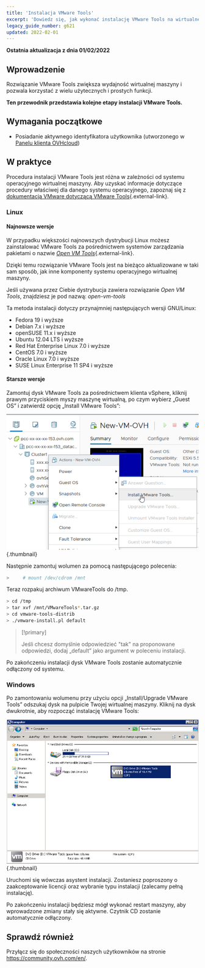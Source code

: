 ```yaml
---
title: 'Instalacja VMware Tools'
excerpt: 'Dowiedz się, jak wykonać instalację VMware Tools na wirtualnej maszynie'
legacy_guide_number: g621
updated: 2022-02-01
---
```


**Ostatnia aktualizacja z dnia 01/02/2022**

## Wprowadzenie

Rozwiązanie VMware Tools zwiększa wydajność wirtualnej maszyny i pozwala korzystać z wielu użytecznych i prostych funkcji.

**Ten przewodnik przedstawia kolejne etapy instalacji VMware Tools.**

## Wymagania początkowe

- Posiadanie aktywnego identyfikatora użytkownika (utworzonego w [Panelu klienta OVHcloud](https://www.ovh.com/auth/?action=gotomanager&from=https://www.ovh.pl/&ovhSubsidiary=pl))

## W praktyce

Procedura instalacji VMware Tools jest różna w zależności od systemu operacyjnego wirtualnej maszyny. Aby uzyskać informacje dotyczące procedury właściwej dla danego systemu operacyjnego, zapoznaj się z [dokumentacją VMware dotyczącą VMware Tools](https://kb.vmware.com/s/article/1014294){.external-link}.

### Linux

#### Najnowsze wersje

W przypadku większości najnowszych dystrybucji Linux możesz zainstalować VMware Tools za pośrednictwem systemów zarządzania pakietami o nazwie [*Open VM Tools*](https://kb.vmware.com/s/article/2073803){.external-link}.

Dzięki temu rozwiązanie VMware Tools jest na bieżąco aktualizowane w taki sam sposób, jak inne komponenty systemu operacyjnego wirtualnej maszyny. 

Jeśli używana przez Ciebie dystrybucja zawiera rozwiązanie *Open VM Tools*, znajdziesz je pod nazwą: *open-vm-tools*

Ta metoda instalacji dotyczy przynajmniej następujących wersji GNU/Linux:

- Fedora 19 i wyższe
- Debian 7.x i wyższe
- openSUSE 11.x i wyższe
- Ubuntu 12.04 LTS i wyższe
- Red Hat Enterprise Linux 7.0 i wyższe
- CentOS 7.0 i wyższe
- Oracle Linux 7.0 i wyższe
- SUSE Linux Enterprise 11 SP4 i wyższe

#### Starsze wersje

Zamontuj dysk VMware Tools za pośrednictwem klienta vSphere, kliknij prawym przyciskiem myszy maszynę wirtualną, po czym wybierz „Guest OS” i zatwierdź opcję „Install VMware Tools”:

![Linux](images/tools.png){.thumbnail}

Następnie zamontuj wolumen za pomocą następującego polecenia:

```sh
>     # mount /dev/cdrom /mnt
```

Teraz rozpakuj archiwum VMwareTools do /tmp.

```sh
> cd /tmp 
> tar xvf /mnt/VMwareTools*.tar.gz
> cd vmware-tools-distrib
> ./vmware-install.pl default
```

> [!primary]
>
> Jeśli chcesz domyślnie odpowiedzieć "tak" na proponowane odpowiedzi, dodaj „default” jako argument w poleceniu instalacji.
> 

Po zakończeniu instalacji dysk VMware Tools zostanie automatycznie odłączony od systemu.

### Windows

Po zamontowaniu wolumenu przy użyciu opcji „Install/Upgrade VMware Tools” odszukaj dysk na pulpicie Twojej wirtualnej maszyny. Kliknij na dysk dwukrotnie, aby rozpocząć instalację VMware Tools:

![Windows](images/windows.jpg){.thumbnail}

Uruchomi się wówczas asystent instalacji. Zostaniesz poproszony o zaakceptowanie licencji oraz wybranie typu instalacji (zalecamy pełną instalację).

Po zakończeniu instalacji będziesz mógł wykonać restart maszyny, aby wprowadzone zmiany stały się aktywne. Czytnik CD zostanie automatycznie odłączony. 

## Sprawdź również

Przyłącz się do społeczności naszych użytkowników na stronie <https://community.ovh.com/en/>.
